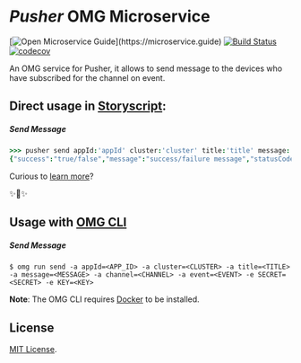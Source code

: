 # _Pusher_ OMG Microservice

[![Open Microservice Guide](https://img.shields.io/badge/OMG%20Enabled-👍-green.svg?)](https://microservice.guide)
[![Build Status](https://travis-ci.org/heaptracetechnology/microservice-pusher.svg?branch=master)](https://travis-ci.org/heaptracetechnology/microservice-pusher)
[![codecov](https://codecov.io/gh/heaptracetechnology/microservice-pusher/branch/master/graph/badge.svg)](https://codecov.io/gh/heaptracetechnology/microservice-pusher)

An OMG service for Pusher, it allows to send message to the devices who have subscribed for the channel on event.

## Direct usage in [Storyscript](https://storyscript.io/):

##### Send Message
```coffee
>>> pusher send appId:'appId' cluster:'cluster' title:'title' message:'messageText' channel:'channelName' event:'eventName'
{"success":"true/false","message":"success/failure message","statusCode":"HTTPstatusCode"}
```

Curious to [learn more](https://docs.storyscript.io/)?

✨🍰✨

## Usage with [OMG CLI](https://www.npmjs.com/package/omg)

##### Send Message
```shell
$ omg run send -a appId=<APP_ID> -a cluster=<CLUSTER> -a title=<TITLE> -a message=<MESSAGE> -a channel=<CHANNEL> -a event=<EVENT> -e SECRET=<SECRET> -e KEY=<KEY>
```

**Note**: The OMG CLI requires [Docker](https://docs.docker.com/install/) to be installed.

## License
[MIT License](https://github.com/omg-services/pusher/blob/master/LICENSE).

